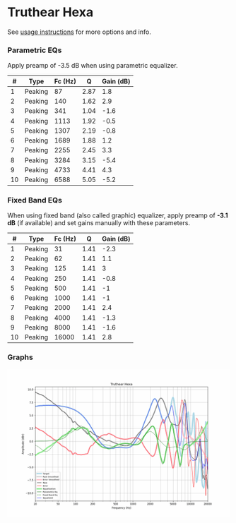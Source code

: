 # Truthear Hexa
See [usage instructions](https://github.com/jaakkopasanen/AutoEq#usage) for more options and info.

### Parametric EQs
Apply preamp of -3.5 dB when using parametric equalizer.

|   # | Type    |   Fc (Hz) |    Q |   Gain (dB) |
|-----|---------|-----------|------|-------------|
|   1 | Peaking |        87 | 2.87 |         1.8 |
|   2 | Peaking |       140 | 1.62 |         2.9 |
|   3 | Peaking |       341 | 1.04 |        -1.6 |
|   4 | Peaking |      1113 | 1.92 |        -0.5 |
|   5 | Peaking |      1307 | 2.19 |        -0.8 |
|   6 | Peaking |      1689 | 1.88 |         1.2 |
|   7 | Peaking |      2255 | 2.45 |         3.3 |
|   8 | Peaking |      3284 | 3.15 |        -5.4 |
|   9 | Peaking |      4733 | 4.41 |         4.3 |
|  10 | Peaking |      6588 | 5.05 |        -5.2 |

### Fixed Band EQs
When using fixed band (also called graphic) equalizer, apply preamp of **-3.1 dB** (if available) and set gains manually with these parameters.

|   # | Type    |   Fc (Hz) |    Q |   Gain (dB) |
|-----|---------|-----------|------|-------------|
|   1 | Peaking |        31 | 1.41 |        -2.3 |
|   2 | Peaking |        62 | 1.41 |         1.1 |
|   3 | Peaking |       125 | 1.41 |         3   |
|   4 | Peaking |       250 | 1.41 |        -0.8 |
|   5 | Peaking |       500 | 1.41 |        -1   |
|   6 | Peaking |      1000 | 1.41 |        -1   |
|   7 | Peaking |      2000 | 1.41 |         2.4 |
|   8 | Peaking |      4000 | 1.41 |        -1.3 |
|   9 | Peaking |      8000 | 1.41 |        -1.6 |
|  10 | Peaking |     16000 | 1.41 |         2.8 |

### Graphs
![](./Truthear%20Hexa.png)
